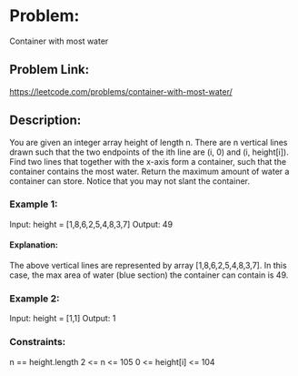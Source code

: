 # Problem:
Container with most water

## Problem Link:
https://leetcode.com/problems/container-with-most-water/

## Description:
You are given an integer array height of length n. There are n vertical lines drawn such that the two endpoints of the ith line are (i, 0) and (i, height[i]).
Find two lines that together with the x-axis form a container, such that the container contains the most water.
Return the maximum amount of water a container can store.
Notice that you may not slant the container.

### Example 1:

Input: height = [1,8,6,2,5,4,8,3,7]
Output: 49
#### Explanation: 
The above vertical lines are represented by array [1,8,6,2,5,4,8,3,7]. In this case, the max area of water (blue section) the container can contain is 49.

### Example 2:

Input: height = [1,1]
Output: 1

### Constraints:

n == height.length
2 <= n <= 105
0 <= height[i] <= 104